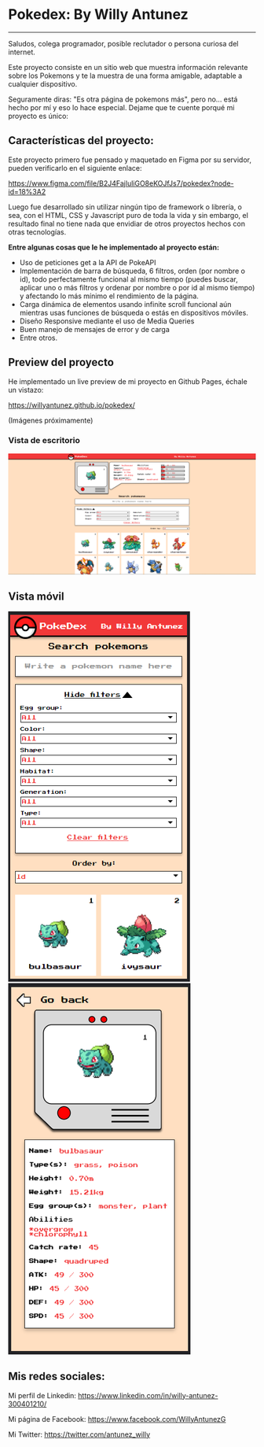 # Pokedex: By Willy Antunez

---

Saludos, colega programador, posible reclutador o persona curiosa del internet.

Este proyecto consiste en un sitio web que muestra información relevante sobre los Pokemons y te la muestra de una forma amigable, adaptable a cualquier dispositivo.

Seguramente diras: "Es otra página de pokemons más", pero no... está hecho por mí y eso lo hace especial. Dejame que te cuente porqué mi proyecto es único:

## Características del proyecto:

Este proyecto primero fue pensado y maquetado en Figma por su servidor, pueden verificarlo en el siguiente enlace:

https://www.figma.com/file/B2J4FajluliGO8eKOJfJs7/pokedex?node-id=18%3A2

Luego fue desarrollado sin utilizar ningún tipo de framework o librería, o sea, con el HTML, CSS y Javascript puro de toda la vida y sin embargo, el resultado final no tiene nada que envidiar de otros proyectos hechos con otras tecnologías.

**Entre algunas cosas que le he implementado al proyecto están:**

-   Uso de peticiones get a la API de PokeAPI
-   Implementación de barra de búsqueda, 6 filtros, orden (por nombre o id), todo perfectamente funcional al mismo tiempo (puedes buscar, aplicar uno o más filtros y ordenar por nombre o por id al mismo tiempo) y afectando lo más mínimo el rendimiento de la página.
-   Carga dinámica de elementos usando infinite scroll funcional aún mientras usas funciones de búsqueda o estás en dispositivos móviles.
-   Diseño Responsive mediante el uso de Media Queries
-   Buen manejo de mensajes de error y de carga
-   Entre otros.

## Preview del proyecto

He implementado un live preview de mi proyecto en Github Pages, échale un vistazo:

https://willyantunez.github.io/pokedex/

(Imágenes próximamente)

### Vista de escritorio

![version de escritorio del sitio](https://raw.githubusercontent.com/WillyAntunez/pokedex/main/preview/desktop.png)

## Vista móvil

![version movil del sitio - imagen 1](https://raw.githubusercontent.com/WillyAntunez/pokedex/main/preview/mobile.png)
![version movil del sitio - imagen 2](https://raw.githubusercontent.com/WillyAntunez/pokedex/main/preview/mobile2.png)

## Mis redes sociales:

Mi perfil de Linkedin:
https://www.linkedin.com/in/willy-antunez-300401210/

Mi página de Facebook:
https://www.facebook.com/WillyAntunezG

Mi Twitter:
https://twitter.com/antunez_willy
